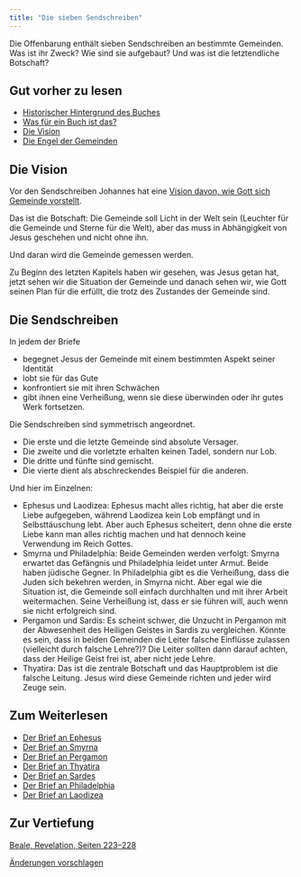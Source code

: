 ```yaml
---
title: "Die sieben Sendschreiben"
---
```



Die Offenbarung enthält sieben Sendschreiben an bestimmte Gemeinden. Was ist ihr Zweck? Wie sind sie aufgebaut? Und was ist die letztendliche Botschaft?


## Gut vorher zu lesen

<a name="8d05"></a>
- [Historischer Hintergrund des Buches](../../../../background/history/expl/pax-romana-key-to-understand-the-book-of-revelation)
- [Was für ein Buch ist das?](../../../../background/literature/expl/the-book-of-revelation-how-to-read-it)
- [Die Vision](../../../../content/letters/expl/the-vision)
- [Die Engel der Gemeinden](../../../../content/letters/expl/the-angel-of-the-churches)



## Die Vision

<a name="216d"></a>
Vor den Sendschreiben Johannes hat eine [Vision davon, wie Gott sich Gemeinde vorstellt](../../../../content/letters/expl/the-vision).

Das ist die Botschaft: Die Gemeinde soll Licht in der Welt sein (Leuchter für die Gemeinde und Sterne für die Welt), aber das muss in Abhängigkeit von Jesus geschehen und nicht ohne ihn.

Und daran wird die Gemeinde gemessen werden.

Zu Beginn des letzten Kapitels haben wir gesehen, was Jesus getan hat, jetzt sehen wir die Situation der Gemeinde und danach sehen wir, wie Gott seinen Plan für die erfüllt, die trotz des Zustandes der Gemeinde sind.


## Die Sendschreiben

<a name="d28f"></a>
In jedem der Briefe

- begegnet Jesus der Gemeinde mit einem bestimmten Aspekt seiner Identität
- lobt sie für das Gute
- konfrontiert sie mit ihren Schwächen
- gibt ihnen eine Verheißung, wenn sie diese überwinden oder ihr gutes Werk fortsetzen.


Die Sendschreiben sind symmetrisch angeordnet.

- Die erste und die letzte Gemeinde sind absolute Versager.
- Die zweite und die vorletzte erhalten keinen Tadel, sondern nur Lob.
- Die dritte und fünfte sind gemischt.
- Die vierte dient als abschreckendes Beispiel für die anderen.


Und hier im Einzelnen:

- Ephesus und Laodizea: Ephesus macht alles richtig, hat aber die erste Liebe aufgegeben, während Laodizea kein Lob empfängt und in Selbsttäuschung lebt. Aber auch Ephesus scheitert, denn ohne die erste Liebe kann man alles richtig machen und hat dennoch keine Verwendung im Reich Gottes.
- Smyrna und Philadelphia: Beide Gemeinden werden verfolgt: Smyrna erwartet das Gefängnis und Philadelphia leidet unter Armut. Beide haben jüdische Gegner. In Philadelphia gibt es die Verheißung, dass die Juden sich bekehren werden, in Smyrna nicht. Aber egal wie die Situation ist, die Gemeinde soll einfach durchhalten und mit ihrer Arbeit weitermachen. Seine Verheißung ist, dass er sie führen will, auch wenn sie nicht erfolgreich sind.
- Pergamon und Sardis: Es scheint schwer, die Unzucht in Pergamon mit der Abwesenheit des Heiligen Geistes in Sardis zu vergleichen. Könnte es sein, dass in beiden Gemeinden die Leiter falsche Einflüsse zulassen (vielleicht durch falsche Lehre?)? Die Leiter sollten dann darauf achten, dass der Heilige Geist frei ist, aber nicht jede Lehre.
- Thyatira: Das ist die zentrale Botschaft und das Hauptproblem ist die falsche Leitung. Jesus wird diese Gemeinde richten und jeder wird Zeuge sein.



## Zum Weiterlesen

<a name="7efd"></a>
- [Der Brief an Ephesus](../../../../content/letters/expl/details/the-letter-to-the-church-in-ephesus)
- [Der Brief an Smyrna](../../../../content/letters/expl/details/the-letter-to-the-church-in-smyrna)
- [Der Brief an Pergamon](../../../../content/letters/expl/details/the-letter-to-the-church-in-pergamon)
- [Der Brief an Thyatira](../../../../content/letters/expl/details/the-letter-to-the-church-in-thyatira)
- [Der Brief an Sardes](../../../../content/letters/expl/details/the-letter-to-the-church-in-sardis)
- [Der Brief an Philadelphia](../../../../content/letters/expl/details/the-letter-to-the-church-in-philadelphia)
- [Der Brief an Laodizea](../../../../content/letters/expl/details/the-letter-to-the-church-in-laodicea)

## Zur Vertiefung

[Beale, Revelation, Seiten 223–228](../../../../about/ressources/index.html#aune_rev)



[Änderungen vorschlagen](https://github.com/revelation-today/revelation-today/blob/main/exampleSite/content/docs/content/letters/expl/the-letters-to-the-seven-churches.de.md)
